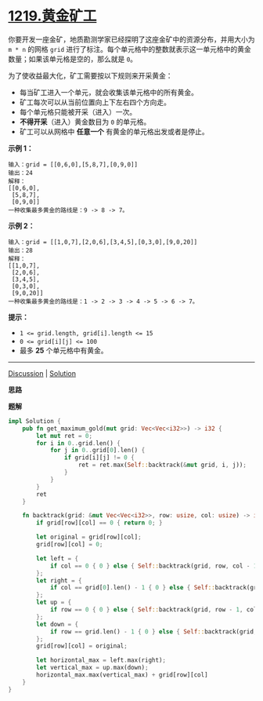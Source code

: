 # [1219.黄金矿工](https://leetcode.cn/problems/path-with-maximum-gold/description/)

你要开发一座金矿，地质勘测学家已经探明了这座金矿中的资源分布，并用大小为 `m * n` 的网格 `grid` 进行了标注。每个单元格中的整数就表示这一单元格中的黄金数量；如果该单元格是空的，那么就是 `0`。

为了使收益最大化，矿工需要按以下规则来开采黄金：

- 每当矿工进入一个单元，就会收集该单元格中的所有黄金。
- 矿工每次可以从当前位置向上下左右四个方向走。
- 每个单元格只能被开采（进入）一次。
- **不得开采**（进入）黄金数目为 `0` 的单元格。
- 矿工可以从网格中 **任意一个** 有黄金的单元格出发或者是停止。

 

**示例 1：**

```
输入：grid = [[0,6,0],[5,8,7],[0,9,0]]
输出：24
解释：
[[0,6,0],
 [5,8,7],
 [0,9,0]]
一种收集最多黄金的路线是：9 -> 8 -> 7。
```

**示例 2：**

```
输入：grid = [[1,0,7],[2,0,6],[3,4,5],[0,3,0],[9,0,20]]
输出：28
解释：
[[1,0,7],
 [2,0,6],
 [3,4,5],
 [0,3,0],
 [9,0,20]]
一种收集最多黄金的路线是：1 -> 2 -> 3 -> 4 -> 5 -> 6 -> 7。
```

 

**提示：**

- `1 <= grid.length, grid[i].length <= 15`
- `0 <= grid[i][j] <= 100`
- 最多 **25** 个单元格中有黄金。

------

[Discussion](https://leetcode.cn/problems/path-with-maximum-gold/comments/) | [Solution](https://leetcode.cn/problems/path-with-maximum-gold/solution/)

**思路**



**题解**

```rust
impl Solution {
    pub fn get_maximum_gold(mut grid: Vec<Vec<i32>>) -> i32 {
        let mut ret = 0;
        for i in 0..grid.len() {
            for j in 0..grid[0].len() {
                if grid[i][j] != 0 {
                    ret = ret.max(Self::backtrack(&mut grid, i, j));
                }
            }
        }
        ret
    }

    fn backtrack(grid: &mut Vec<Vec<i32>>, row: usize, col: usize) -> i32 {
        if grid[row][col] == 0 { return 0; }

        let original = grid[row][col];
        grid[row][col] = 0;

        let left = {
            if col == 0 { 0 } else { Self::backtrack(grid, row, col - 1) }
        };
        let right = {
            if col == grid[0].len() - 1 { 0 } else { Self::backtrack(grid, row, col + 1) }
        };
        let up = {
            if row == 0 { 0 } else { Self::backtrack(grid, row - 1, col) }
        };
        let down = {
            if row == grid.len() - 1 { 0 } else { Self::backtrack(grid, row + 1, col) }
        };
        grid[row][col] = original;

        let horizontal_max = left.max(right);
        let vertical_max = up.max(down);
        horizontal_max.max(vertical_max) + grid[row][col]
    }
}
```

